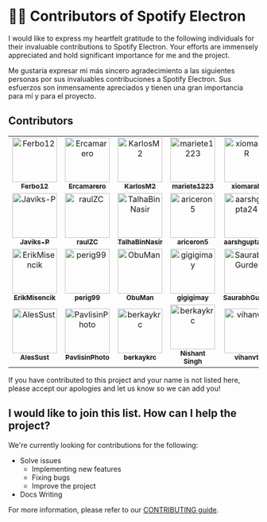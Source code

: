 # 🤵🏼 Contributors of Spotify Electron

I would like to express my heartfelt gratitude to the following individuals for their invaluable contributions to Spotify Electron. Your efforts are immensely appreciated and hold significant importance for me and the project.

Me gustaría expresar mi más sincero agradecimiento a las siguientes personas por sus invaluables contribuciones a Spotify Electron. Sus esfuerzos son inmensamente apreciados y tienen una gran importancia para mí y para el proyecto.

## Contributors

<table>
    <tr>
        <td align="center">
            <a href="https://github.com/Ferbo12">
                <img src="https://avatars.githubusercontent.com/u/58307213?v=4" width="90" alt="Ferbo12" />
                <br />
                <sub><b>Ferbo12</b></sub>
            </a>
        </td>
        <td align="center">
            <a href="https://github.com/Ercamarero">
                <img src="https://avatars.githubusercontent.com/u/91611871?v=4" width="90" alt="Ercamarero" />
                <br />
                <sub><b>Ercamarero</b></sub>
            </a>
        </td>
        <td align="center">
            <a href="https://github.com/KarlosM2">
                <img src="https://avatars.githubusercontent.com/u/140536436?v=4" width="90" alt="KarlosM2" />
                <br />
                <sub><b>KarlosM2</b></sub>
            </a>
        </td>
        <td align="center">
            <a href="https://github.com/mariete1223">
                <img src="https://avatars.githubusercontent.com/u/71662461?v=4" width="90" alt="mariete1223" />
                <br />
                <sub><b>mariete1223</b></sub>
            </a>
        </td>
        <td align="center">
            <a href="https://github.com/xiomaraR">
                <img src="https://avatars.githubusercontent.com/u/81057963?v=4" width="90" alt="xiomaraR" />
                <br />
                <sub><b>xiomaraR</b></sub>
            </a>
        </td>
    </tr>
    <tr>
        <td align="center">
            <a href="https://github.com/Javiks-P">
                <img src="https://avatars.githubusercontent.com/u/72615168?v=4" width="90" alt="Javiks-P" />
                <br />
                <sub><b>Javiks-P</b></sub>
            </a>
        </td>
        <td align="center">
            <a href="https://github.com/raulZC">
                <img src="https://avatars.githubusercontent.com/u/78484498?v=4" width="90" alt="raulZC" />
                <br />
                <sub><b>raulZC</b></sub>
            </a>
        </td>
        <td align="center">
            <a href="https://github.com/TalhaBinNasir">
                <img src="https://avatars.githubusercontent.com/u/72547924?v=4" width="90" alt="TalhaBinNasir" />
                <br />
                <sub><b>TalhaBinNasir</b></sub>
            </a>
        </td>
        <td align="center">
            <a href="https://github.com/ariceron5">
                <img src="https://avatars.githubusercontent.com/u/103110478?v=4" width="90" alt="ariceron5" />
                <br />
                <sub><b>ariceron5</b></sub>
            </a>
        </td>
        <td align="center">
            <a href="https://github.com/aarshgupta24">
                <img src="https://avatars.githubusercontent.com/u/122194522?v=4" width="90" alt="aarshgupta24" />
                <br />
                <sub><b>aarshgupta24</b></sub>
            </a>
        </td>
    </tr>
    <tr>
        <td align="center">
            <a href="https://github.com/ErikMisencik">
                <img src="https://avatars.githubusercontent.com/u/108632576?v=4" width="90" alt="ErikMisencik" />
                <br />
                <sub><b>ErikMisencik</b></sub>
            </a>
        </td>
        <td align="center">
            <a href="https://github.com/perig99">
                <img src="https://avatars.githubusercontent.com/u/104552862?v=4" width="90" alt="perig99" />
                <br />
                <sub><b>perig99</b></sub>
            </a>
        </td>
        <td align="center">
            <a href="https://github.com/ObuMan">
                <img src="https://avatars.githubusercontent.com/u/111461001?v=4" width="90" alt="ObuMan" />
                <br />
                <sub><b>ObuMan</b></sub>
            </a>
        </td>
        <td align="center">
            <a href="https://github.com/gigigimay">
                <img src="https://avatars.githubusercontent.com/u/51327193?v=4" width="90" alt="gigigimay" />
                <br />
                <sub><b>gigigimay</b></sub>
            </a>
        </td>
        <td align="center">
            <a href="https://github.com/SaurabhGurde">
                <img src="https://avatars.githubusercontent.com/u/128987288?v=4" width="90" alt="SaurabhGurde" />
                <br />
                <sub><b>SaurabhGurde</b></sub>
            </a>
        </td>
    </tr>
    <tr>
        <td align="center">
            <a href="https://github.com/AlesSust">
                <img src="https://avatars.githubusercontent.com/u/59516393?v=4" width="90" alt="AlesSust" />
                <br />
                <sub><b>AlesSust</b></sub>
            </a>
        </td>
        <td align="center">
            <a href="https://github.com/PavlisinPhoto">
                <img src="https://avatars.githubusercontent.com/u/120133160?v=4" width="90" alt="PavlisinPhoto" />
                <br />
                <sub><b>PavlisinPhoto</b></sub>
            </a>
        </td>
        <td align="center">
            <a href="https://github.com/berkaykrc">
                <img src="https://avatars.githubusercontent.com/u/31601800?v=4" width="90" alt="berkaykrc" />
                <br />
                <sub><b>berkaykrc</b></sub>
            </a>
        </td>
        <td align="center">
            <a href="https://github.com/Nishantsingh11">
                <img src="https://avatars.githubusercontent.com/u/38534128?v=4" width="90" alt="berkaykrc" />
                <br />
                <sub><b>Nishant Singh</b></sub>
            </a>
        </td>
        <td align="center">
            <a href="https://github.com/vihanvt">
                <img src="https://avatars.githubusercontent.com/u/179256419?v=4" width="90" alt="vihanvt" />
                <br />
                <sub><b>vihanvt</b></sub>
            </a>
        </td>
    </tr>
</table>



If you have contributed to this project and your name is not listed here, please accept our apologies and let us know so we can add you!

## I would like to join this list. How can I help the project?

We're currently looking for contributions for the following:

- Solve issues
  - Implementing new features
  - Fixing bugs
  - Improve the project
- Docs Writing

For more information, please refer to our [CONTRIBUTING guide](CONTRIBUTING.md).
